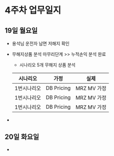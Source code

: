 # 4주차 업무일지

## 19일 월요일

*  용석님 운전자 납면 저해지 확인
*  무해지상품 분석 마무리단계 >> 누적손익 분석 완료
    - 시나리오 5개 무해지 상품 분석

	| 시나리오 | 가정 | 실제 |
	|:--:|:--:|:--:|
	| 1번시나리오 | DB Pricing | MRZ MV 가정|
	| 1번시나리오 | DB Pricing | MRZ MV 가정|
	| 1번시나리오 | DB Pricing | MRZ MV 가정|

*  
 
## 20일 화요일

* 
<!--stackedit_data:
eyJoaXN0b3J5IjpbLTE3NTkyMzk3NCwyMDIxMjQ0NDQ2LDEwND
Q5OTI4NSwtMTM3MTc2NDQwMCwxNjk4ODA0NzgyXX0=
-->